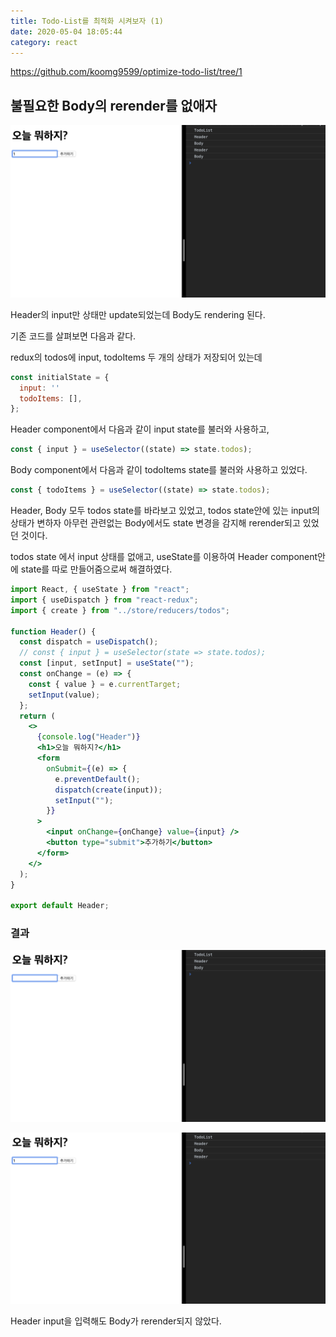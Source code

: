 ```yaml
---
title: Todo-List를 최적화 시켜보자 (1)
date: 2020-05-04 18:05:44
category: react
---
```


https://github.com/koomg9599/optimize-todo-list/tree/1

## 불필요한 Body의 rerender를 없애자

![img](./images/t2.png)

Header의 input만 상태만 update되었는데 Body도 rendering 된다.

기존 코드를 살펴보면 다음과 같다.

redux의 todos에 input, todoItems 두 개의 상태가 저장되어 있는데

```js
const initialState = {
  input: ''
  todoItems: [],
};
```

Header component에서 다음과 같이 input state를 불러와 사용하고,

```js
const { input } = useSelector((state) => state.todos);
```

Body component에서 다음과 같이 todoItems state를 불러와 사용하고 있었다.

```js
const { todoItems } = useSelector((state) => state.todos);
```

Header, Body 모두 todos state를 바라보고 있었고, todos state안에 있는 input의 상태가 변하자 아무런 관련없는 Body에서도 state 변경을 감지해 rerender되고 있었던 것이다.

todos state 에서 input 상태를 없애고, useState를 이용하여 Header component안에 state를 따로 만들어줌으로써 해결하였다.

```jsx
import React, { useState } from "react";
import { useDispatch } from "react-redux";
import { create } from "../store/reducers/todos";

function Header() {
  const dispatch = useDispatch();
  // const { input } = useSelector(state => state.todos);
  const [input, setInput] = useState("");
  const onChange = (e) => {
    const { value } = e.currentTarget;
    setInput(value);
  };
  return (
    <>
      {console.log("Header")}
      <h1>오늘 뭐하지?</h1>
      <form
        onSubmit={(e) => {
          e.preventDefault();
          dispatch(create(input));
          setInput("");
        }}
      >
        <input onChange={onChange} value={input} />
        <button type="submit">추가하기</button>
      </form>
    </>
  );
}

export default Header;
```

### 결과

![img](./images/1-1.png)

![img](./images/1-2.png)

Header input을 입력해도 Body가 rerender되지 않았다.